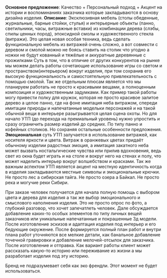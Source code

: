 
**Основное предложение**: Качество + Персональный подход + Акцент на истории и воспоминаниях заказчика которые закладываются в основу дизайна изделия. 
**Описание**: Эксклюзивная мебель (столы обеденные, журнальные, барные стойки, стулья) и интерьерные объекты (панно, светильники, часы, витражные вставки) из комбинации дерева (слэбы, спилы ценных пород), эпоксидной смолы и художественного стекла (витражи).  Это целая новая особая техника, ведь сделать функциональную мебель из витражей очень сложно, а вот совмести с деревом и смолой можно не боясь ставить на столик что угодно а ножки не будут кованный и тяжёлые и аккуратные деревянные с прожилками
Суть в том, что в отличие от других конкурентов на рынке мы можем делать работы сочетающие использование игры со светом и пространством(интерьером) вокруг изделия, при том сохранив его высокую функциональность и самостоятельную привлекательность с помощью смолой.
Так же отдельным плюсам является что мы планируем работать не просто к красивыми вещами, а полноценным композиция и художественным задумками. 
Как пример такой работы могу привести полку для кружок, которая не просто красивое залитое дерево а целое панно, где на фоне имитация неба витражом, спереди имитации природы и напечатанные модельки персонажей и на такой обычной вещи в интерьере разыгрывается целая сцена охоты. 
Но для начало УТП (до перехода на премиальный уровень) нужно упростить и сразу ограничить размер изделий до средних. По типу панно и кофейных столиков. Но сохраняя остальные особенности предложения. 
**Эмоциональная** суть УТП залучается в использование витражей, как носителя яркости и цвета. Витраж в оранжевых цветах придаёт обычному изделии радостных эмоция, а имитация закатного неба может вызвать ностальгические чувства или прилив вдохновения, ведь свет из окна будет играть и на столе и вокруг него на стенах и полу, что может наделить интерьер вокруг волшебством и красками. 
Так же важным аспектом УТП является акцент на местную идентичность когда в изделия закладываются местные символы и эмоциональные крючки. Не просто лес а сибирская тайга. Не просто озера а Байкал. Не просто река и могучие реки Сибири.  

При заказе человек получается для начала полную помощь с выбором цвета и дерева для изделия а так же выбор эмоционального и смыслового наполнения изделия. Это не просто опрос по фото, а глубокий разговор, что хочет запечатлеть человек. Дале обсуждается добавление каких-то особых элементов по типу личных вещей заказчиков или уникальные  напечатанные и покрашенные 3д модели. После изготовление эскизов и адаптация изделия под интерьер и его бедующие окружение.  После формируется полный план работ и внутри плана работ уточняются все мелкие детали, как банальное добавление точечной гравировки и добавление мелочей-отсылок для заказчика. После изготовление и отправка. Как вариант работы клиент может рассказать какую-то историю или переживание из жизни а мы разработает изделия под эту историю. 

Бренд не подразумевает себя как эко френдли. Этот момент не будет использоваться. 